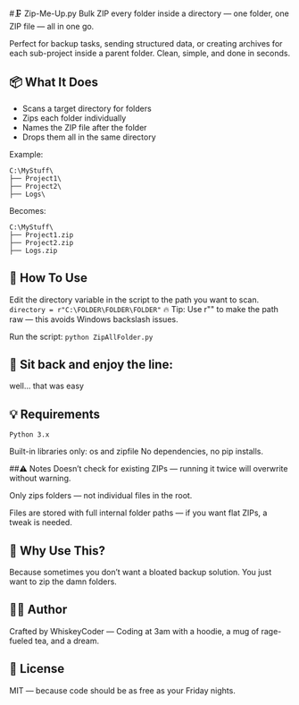 #🗜️ Zip-Me-Up.py
Bulk ZIP every folder inside a directory — one folder, one ZIP file — all in one go.

Perfect for backup tasks, sending structured data, or creating archives for each sub-project inside a parent folder. Clean, simple, and done in seconds.

## 📦 What It Does
- Scans a target directory for folders
- Zips each folder individually
- Names the ZIP file after the folder
- Drops them all in the same directory

Example:
```
C:\MyStuff\
├── Project1\
├── Project2\
├── Logs\
```
Becomes: 
```
C:\MyStuff\
├── Project1.zip
├── Project2.zip
├── Logs.zip
```

## 🚀 How To Use
Edit the directory variable in the script to the path you want to scan.
``` directory = r"C:\FOLDER\FOLDER\FOLDER" ```
🔥 Tip: Use r"" to make the path raw — this avoids Windows backslash issues.

Run the script:
```python ZipAllFolder.py```

## 🎉 Sit back and enjoy the line:
well... that was easy

## 💡 Requirements
```Python 3.x```

Built-in libraries only: os and zipfile
No dependencies, no pip installs.

##⚠️ Notes
Doesn’t check for existing ZIPs — running it twice will overwrite without warning.

Only zips folders — not individual files in the root.

Files are stored with full internal folder paths — if you want flat ZIPs, a tweak is needed.

## 🧠 Why Use This?
Because sometimes you don’t want a bloated backup solution.
You just want to zip the damn folders.

## 🧙‍♂️ Author
Crafted by WhiskeyCoder —
Coding at 3am with a hoodie, a mug of rage-fueled tea, and a dream.

## 📜 License
MIT — because code should be as free as your Friday nights.
